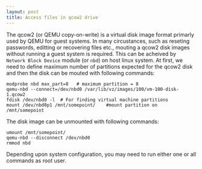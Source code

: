```yaml
---
layout: post
title: Access files in qcow2 drive
---
```


The qcow2 (or QEMU copy-on-write) is a virtual disk image format primarly used by QEMU for guest systems. In many circustances, such as reseting passwords, editting or recovering files etc., mouting a qcow2 disk images without running a guest system is required. This can be acheived by `Network Block Device` module (or `nbd`) on host linux system. At first, we need to define maximum number of partitions expected for the qcow2 disk and then the disk can be mouted with following commands:

```
modprobe nbd max_part=8   # maximum partition = 8
qemu-nbd --connect=/dev/nbd0 /var/lib/vz/images/100/vm-100-disk-1.qcow2
fdisk /dev/nbd0 -l	# For finding virtual machine partitions
mount /dev/nbd0p1 /mnt/somepoint/    #mount partition on /mnt/somepoint
```

The disk image can be unmounted with following commands:

```
umount /mnt/somepoint/
qemu-nbd --disconnect /dev/nbd0
rmmod nbd
```

Depending upon system configuration, you may need to run either one or all commands as root user.
